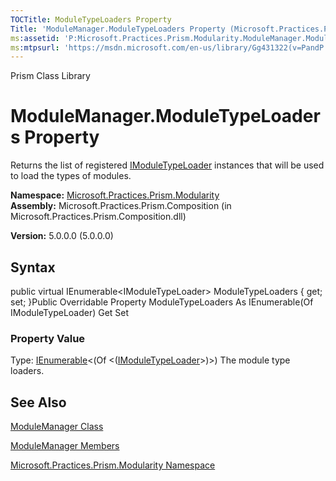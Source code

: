 ```yaml
---
TOCTitle: ModuleTypeLoaders Property
Title: 'ModuleManager.ModuleTypeLoaders Property (Microsoft.Practices.Prism.Modularity)'
ms:assetid: 'P:Microsoft.Practices.Prism.Modularity.ModuleManager.ModuleTypeLoaders'
ms:mtpsurl: 'https://msdn.microsoft.com/en-us/library/Gg431322(v=PandP.50)'
---
```


Prism Class Library

ModuleManager.ModuleTypeLoaders Property
============================================

Returns the list of registered [IModuleTypeLoader](https://msdn.microsoft.com/t:microsoft.practices.prism.modularity.imoduletypeloader) instances that will be used to load the types of modules.

**Namespace:** [Microsoft.Practices.Prism.Modularity](https://msdn.microsoft.com/n:microsoft.practices.prism.modularity)
**Assembly:** Microsoft.Practices.Prism.Composition (in Microsoft.Practices.Prism.Composition.dll)

**Version:** 5.0.0.0 (5.0.0.0)

## Syntax


<span id="syntaxToggle"></span>public virtual IEnumerable&lt;IModuleTypeLoader&gt; ModuleTypeLoaders { get; set; }Public Overridable Property ModuleTypeLoaders As IEnumerable(Of IModuleTypeLoader) Get Set
### Property Value

Type: [IEnumerable](http://msdn2.microsoft.com/en-us/library/9eekhta0)&lt;(Of &lt;([IModuleTypeLoader](https://msdn.microsoft.com/t:microsoft.practices.prism.modularity.imoduletypeloader)&gt;)&gt;)
The module type loaders.

See Also
--------


[ModuleManager Class](https://msdn.microsoft.com/t:microsoft.practices.prism.modularity.modulemanager)

[ModuleManager Members](https://msdn.microsoft.com/allmembers.t:microsoft.practices.prism.modularity.modulemanager)

[Microsoft.Practices.Prism.Modularity Namespace](https://msdn.microsoft.com/n:microsoft.practices.prism.modularity)
